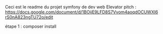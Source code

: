 Ceci est le readme du projet symfony de dev web
Elevator pitch : https://docs.google.com/document/d/1BOijE9LFD8S7Vvom4aoqdOCUWXI6rS0nA823ngTU72o/edit

étape 1 : composer install